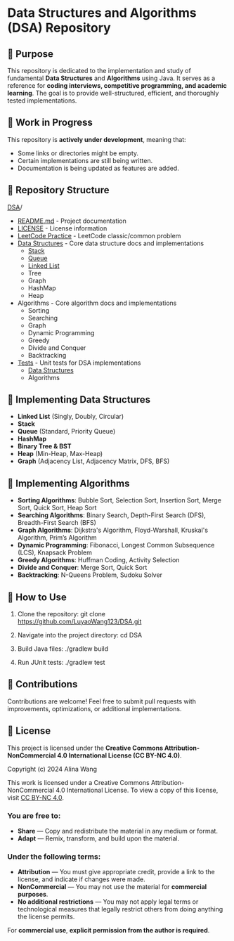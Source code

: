 # Data Structures and Algorithms (DSA) Repository

## 📌 Purpose
This repository is dedicated to the implementation and study of fundamental **Data Structures** and **Algorithms** using Java. It serves as a reference for **coding interviews, competitive programming, and academic learning**. The goal is to provide well-structured, efficient, and thoroughly tested implementations.

## 🚧 Work in Progress
This repository is **actively under development**, meaning that:
- Some links or directories might be empty.
- Certain implementations are still being written.
- Documentation is being updated as features are added.




## 📂 Repository Structure
[DSA](./)/
- [README.md](./README.md) - Project documentation
- [LICENSE](./LICENSE) - License information
- [LeetCode Practice](./leetcode_practice.md) - LeetCode classic/common problem
- [Data Structures](./docs/) - Core data structure docs and implementations
  - [Stack](./docs/stack.md)
  - [Queue](./docs/queue.md)
  - [Linked List](./docs/linkedlist.md)
  - Tree
  - Graph
  - HashMap
  - Heap
- Algorithms - Core algorithm docs and implementations
  - Sorting
  - Searching
  - Graph
  - Dynamic Programming
  - Greedy
  - Divide and Conquer
  - Backtracking
- [Tests](./test/) - Unit tests for DSA implementations
  - [Data Structures](./src/test/java/data_structures/)
  - Algorithms



## 📌 Implementing Data Structures
- **Linked List** (Singly, Doubly, Circular)
- **Stack**
- **Queue** (Standard, Priority Queue)
- **HashMap**
- **Binary Tree & BST**
- **Heap** (Min-Heap, Max-Heap)
- **Graph** (Adjacency List, Adjacency Matrix, DFS, BFS)

## 📌 Implementing Algorithms
- **Sorting Algorithms**: Bubble Sort, Selection Sort, Insertion Sort, Merge Sort, Quick Sort, Heap Sort
- **Searching Algorithms**: Binary Search, Depth-First Search (DFS), Breadth-First Search (BFS)
- **Graph Algorithms**: Dijkstra's Algorithm, Floyd-Warshall, Kruskal's Algorithm, Prim’s Algorithm
- **Dynamic Programming**: Fibonacci, Longest Common Subsequence (LCS), Knapsack Problem
- **Greedy Algorithms**: Huffman Coding, Activity Selection
- **Divide and Conquer**: Merge Sort, Quick Sort
- **Backtracking**: N-Queens Problem, Sudoku Solver

## 🚀 How to Use
1. Clone the repository:
   git clone https://github.com/LuyaoWang123/DSA.git

2. Navigate into the project directory:
   cd DSA

3. Build Java files:
   ./gradlew build 

4. Run JUnit tests:
   ./gradlew test  

## 🤝 Contributions
Contributions are welcome! Feel free to submit pull requests with improvements, optimizations, or additional implementations.

## 📜 License
This project is licensed under the **Creative Commons Attribution-NonCommercial 4.0 International License (CC BY-NC 4.0)**.

Copyright (c) 2024 Alina Wang

This work is licensed under a Creative Commons Attribution-NonCommercial 4.0 International License.
To view a copy of this license, visit [CC BY-NC 4.0](https://creativecommons.org/licenses/by-nc/4.0/).

### You are free to:
- **Share** — Copy and redistribute the material in any medium or format.
- **Adapt** — Remix, transform, and build upon the material.

### Under the following terms:
- **Attribution** — You must give appropriate credit, provide a link to the license, and indicate if changes were made.
- **NonCommercial** — You may not use the material for **commercial purposes**.
- **No additional restrictions** — You may not apply legal terms or technological measures that legally restrict others from doing anything the license permits.

For **commercial use**, **explicit permission from the author is required**.
